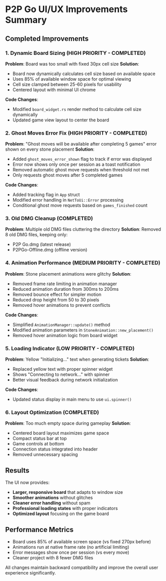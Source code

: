 # P2P Go UI/UX Improvements Summary

## Completed Improvements

### 1. Dynamic Board Sizing (HIGH PRIORITY - COMPLETED)
**Problem**: Board was too small with fixed 30px cell size
**Solution**: 
- Board now dynamically calculates cell size based on available space
- Uses 85% of available window space for optimal viewing
- Cell size clamped between 25-60 pixels for usability
- Centered layout with minimal UI chrome

**Code Changes**: 
- Modified `board_widget.rs` render method to calculate cell size dynamically
- Updated game view layout to center the board

### 2. Ghost Moves Error Fix (HIGH PRIORITY - COMPLETED)
**Problem**: "Ghost moves will be available after completing 5 games" error shown on every stone placement
**Solution**:
- Added `ghost_moves_error_shown` flag to track if error was displayed
- Error now shows only once per session as a toast notification
- Removed automatic ghost move requests when threshold not met
- Only requests ghost moves after 5 completed games

**Code Changes**:
- Added tracking flag in `App` struct
- Modified error handling in `NetToUi::Error` processing
- Conditional ghost move requests based on `games_finished` count

### 3. Old DMG Cleanup (COMPLETED)
**Problem**: Multiple old DMG files cluttering the directory
**Solution**: Removed 8 old DMG files, keeping only:
- P2P Go.dmg (latest release)
- P2PGo-Offline.dmg (offline version)

### 4. Animation Performance (MEDIUM PRIORITY - COMPLETED)  
**Problem**: Stone placement animations were glitchy
**Solution**:
- Removed frame rate limiting in animation manager
- Reduced animation duration from 300ms to 200ms
- Removed bounce effect for simpler motion
- Reduced drop height from 50 to 30 pixels
- Removed hover animations to prevent conflicts

**Code Changes**:
- Simplified `AnimationManager::update()` method
- Modified animation parameters in `StoneAnimation::new_placement()`
- Removed hover animation logic from board widget

### 5. Loading Indicator (LOW PRIORITY - COMPLETED)
**Problem**: Yellow "Initializing..." text when generating tickets
**Solution**:
- Replaced yellow text with proper spinner widget
- Shows "Connecting to network..." with spinner
- Better visual feedback during network initialization

**Code Changes**:
- Updated status display in main menu to use `ui.spinner()`

### 6. Layout Optimization (COMPLETED)
**Problem**: Too much empty space during gameplay
**Solution**:
- Centered board layout maximizes game space
- Compact status bar at top
- Game controls at bottom
- Connection status integrated into header
- Removed unnecessary spacing

## Results

The UI now provides:
- **Larger, responsive board** that adapts to window size
- **Smoother animations** without glitches
- **Cleaner error handling** without spam
- **Professional loading states** with proper indicators
- **Optimized layout** focusing on the game board

## Performance Metrics
- Board uses 85% of available screen space (vs fixed 270px before)
- Animations run at native frame rate (no artificial limiting)
- Error messages show once per session (vs every move)
- Cleaner project with 8 fewer DMG files

All changes maintain backward compatibility and improve the overall user experience significantly.